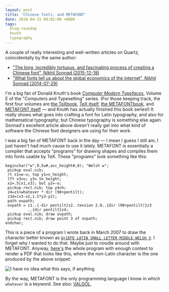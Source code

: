 ```yaml
---
layout: post
title: 'Chinese fonts, and METAFONT'
date: 2018-04-15 00:02:00 +0000
tags:
  blog-roundup
  knuth
  typography
---
```


A couple of really interesting and well-written articles on Quartz,
coincidentally by the same author:

- ["The long, incredibly tortuous, and fascinating process of creating a Chinese font", Nikhil Sonnad (2015-12-18)](https://qz.com/522079/the-long-incredibly-tortuous-and-fascinating-process-of-creating-a-chinese-font/)
- ["What fonts tell us about the global economics of the internet", Nikhil Sonnad (2014-07-29)](https://qz.com/237851/what-fonts-tell-us-about-the-global-economics-of-the-internet/)

I'm a big fan of Donald Knuth's book [_Computer Modern Typefaces_](https://amzn.to/2RuFLxl),
Volume E of the "Computers and Typesetting" series. (For those keeping track,
the first four volumes are [the TeXbook](https://amzn.to/2H2QdYu), [TeX itself](https://amzn.to/2C7uNUu),
[the METAFONTbook](https://amzn.to/2SFmI0t), and [METAFONT itself](https://amzn.to/2LSSvsd) —
and Knuth has actually finished this book series!) It really shows what goes into crafting a font
for Latin typography, and also for mathematical typography; but Chinese typography is something
else again. Sonnad's excellent article above doesn't really get into what kind of software the
Chinese font designers are using for their work.

I was a big fan of METAFONT back in the day — I mean I guess I still am; I just haven't had much cause
to use it lately. METAFONT is essentially a compiler that accepts "programs" for drawing shapes and
compiles them into fonts usable by TeX. These "programs" look something like this:

    beginchar("w",9.5u#,asc_height#,0); "Welsh w";
     pickup oval.nib;
     rt x1=w-u; top y1=x_height;
     lft x3=u; y3=.5x_height;
     x2=.5[x1,x3]; bot y2=-o;
     pickup rect.nib; top y4=h;
     z4=z1+whatever * dir (90+pentilt);
     z3d=(x3-x2,1.5*y3-y2);
     path ovpath;
     ovpath = z1..{-dir pentilt}z2..tension 2.0..{dir (90+pentilt)}z3
              ..{dir pentilt}z4;
     pickup oval.nib; draw ovpath;
     pickup rect.nib; draw point 3 of ovpath;
    endchar;

This is a piece of a program I wrote back in March 2007 to draw the character better known as
[`U+1EFD LATIN SMALL LETTER MIDDLE-WELSH V`](http://www.fileformat.info/info/unicode/char/1efd/index.htm).
I forget why I wanted to do that. Maybe just to noodle around with METAFONT. Anyway, [here's](/blog/code/welsh-w.sh)
the whole program with enough context to render a PDF that looks like this, where the non-Latin character
is the one produced by the above snippet:

![I have no idea what this says, if anything](/blog/images/2018-04-15-welsh-w.png)

By the way, METAFONT is the only programming language I know in which `whatever` is a keyword.
See also: [VALGOL](http://web.mit.edu/freebsd/head/games/fortune/datfiles/fortunes).
